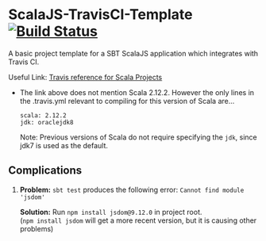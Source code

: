 # ScalaJS-TravisCI-Template [![Build Status](https://travis-ci.org/MaxInertia/ScalaJS-TravisCI-Template.svg?branch=master)](https://travis-ci.org/MaxInertia/ScalaJS-TravisCI-Template)
A basic project template for a SBT ScalaJS application which integrates with Travis CI.

Useful Link: [Travis reference for Scala Projects](https://docs.travis-ci.com/user/languages/scala/)   
- The link above does not mention Scala 2.12.2. However the only lines in the .travis.yml relevant to compiling for this version of Scala are...   
   
   `scala: 2.12.2`   
   `jdk: oraclejdk8`  
      
   Note: Previous versions of Scala do not require specifying the `jdk`, since jdk7 is used as the default.

## Complications

1. **Problem:** `sbt test` produces the following error: `Cannot find module 'jsdom'`   
   
   **Solution:** Run `npm install jsdom@9.12.0` in project root.   
(`npm install jsdom` will get a more recent version, but it is causing other problems)
